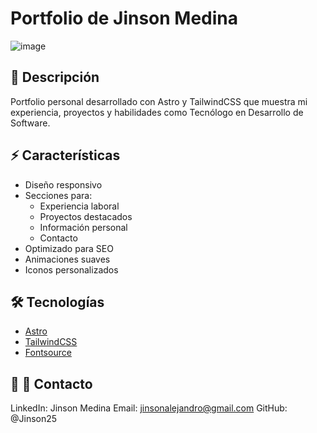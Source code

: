 # Portfolio de Jinson Medina

![image](https://github.com/user-attachments/assets/c93d61d7-988d-42e5-bce0-570651af6f5c)

## 🚀 Descripción

Portfolio personal desarrollado con Astro y TailwindCSS que muestra mi experiencia, proyectos y habilidades como Tecnólogo en Desarrollo de Software.

## ⚡️ Características

- Diseño responsivo
- Secciones para:
  - Experiencia laboral
  - Proyectos destacados
  - Información personal
  - Contacto
- Optimizado para SEO
- Animaciones suaves
- Iconos personalizados

## 🛠️ Tecnologías

- [Astro](https://astro.build)
- [TailwindCSS](https://tailwindcss.com)
- [Fontsource](https://fontsource.org)

## 🚀 📧 Contacto
LinkedIn: Jinson Medina
Email: jinsonalejandro@gmail.com
GitHub: @Jinson25
